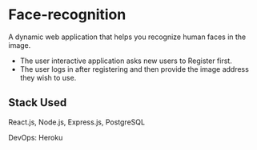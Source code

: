 # Face-recognition 

A dynamic web application that helps you recognize human faces in the image. 
* The user interactive application asks new users to Register first. 
* The user logs in after registering and then provide the image address they wish to use. 

## Stack Used

React.js, Node.js, Express.js, PostgreSQL

DevOps: Heroku 




